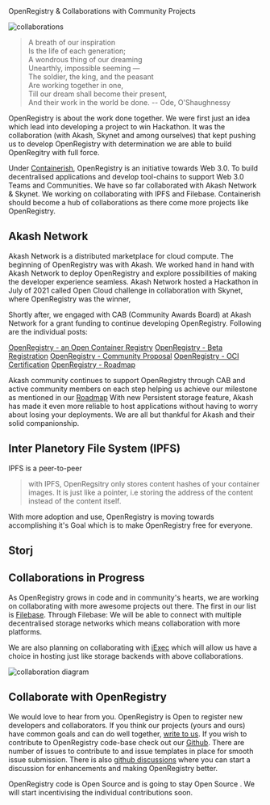  
<div class="w-full flex justify-center text-primary-500 text-5xl font-semibold text-center">OpenRegistry & Collaborations with Community Projects</div>

![collaborations](/collaboration-blog.png)

>A breath of our inspiration  
Is the life of each generation;  
A wondrous thing of our dreaming  
Unearthly, impossible seeming —  
The soldier, the king, and the peasant  
Are working together in one,  
Till our dream shall become their present,  
And their work in the world be done.
 -- Ode, O'Shaughnessy

OpenRegistry is about the work done together. We were first just an idea which lead into developing a project to win 
Hackathon. It was the collaboration (with Akash, Skynet and among ourselves) that kept pushing us to develop 
OpenRegistry with determination we are able to build OpenRegitry with full force.

Under [Containerish](https://github.com/containerish), OpenRegistry is an initiative towards Web 3.0. 
To build decentralised applications and develop tool-chains to support Web 3.0 Teams and Communities.
We have so far collaborated with Akash Network & Skynet. We working on collaborating with IPFS and Filebase. 
Containerish should become a hub of collaborations as there come more projects like OpenRegistry.

## Akash Network
Akash Network is a distributed marketplace for cloud compute. The beginning of OpenRegistry was with Akash.
We worked hand in hand with Akash Network to deploy OpenRegistry and explore possibilities of making the developer experience 
seamless. Akash Network hosted a Hackathon in July of 2021 called Open Cloud challenge in collaboration with Skynet, 
where OpenRegistry was the winner, 

Shortly after, we engaged with CAB (Community Awards Board) at Akash Network for a grant funding to continue developing OpenRegistry.
Following are the individual posts:

 [OpenRegistry - an Open Container Registry](https://forum.akash.network/t/openregistry-an-open-container-registry/76)
 [OpenRegistry - Beta Registration](https://forum.akash.network/t/openregistry-an-open-and-reliable-container-registry/515)
 [OpenRegistry - Community Proposal]((https://forum.akash.network/t/openregistry-community-proposal/684))
 [OpenRegistry - OCI Certification](https://forum.akash.network/t/openregistry-is-now-oci-certified/3317)
 [OpenRegistry - Roadmap](https://forum.akash.network/t/openregistry-product-update/3745)


Akash community continues to support OpenRegistry through CAB and active community members on each step helping us achieve 
our milestone as mentioned in our [Roadmap](https://forum.akash.network/t/openregistry-product-update/3745)
With new Persistent storage feature, Akash has made it even more reliable to host applications without having to worry 
about losing your deployments.
We are all but thankful for Akash and their solid companionship.

## Inter Planetory File System (IPFS)

IPFS is a peer-to-peer 

> with IPFS, OpenRegsitry only stores content hashes of your container images.
> It is just like a pointer, i.e storing the address of the content instead of the content itself.



With more adoption and use, OpenRegistry is moving towards accomplishing it's Goal which is to make OpenRegistry free for everyone.


## Storj

## Collaborations in Progress

As OpenRegistry grows in code and in community's hearts, we are working on collaborating with more awesome projects out there. 
The first in our list is [Filebase](https://filebase.com/). Through Filebase: We will be able to connect with multiple decentralised storage 
networks which means collaboration with more platforms.

We are also planning on collaborating with [iExec](https://iex.ec/) which will allow us have a choice in hosting just like storage backends with above collaborations.

![collaboration diagram](/blog-collaboration-diagram.png)

## Collaborate with OpenRegistry

We would love to hear from you. OpenRegistry is Open to register new developers and collaborators. 
If you think our projects (yours and ours) have common goals and can do well together, <a href="mailto:team@openregsitry.dev" target="_blank">write to us</a>. 
If you wish to contribute to OpenRegistry code-base check out our <a href="https://github.com/containerish/openregistry" target="_blank">Github</a>. There are number of issues to contribute to and issue templates 
in place for smooth issue submission. There is also <a href="https://github.com/containerish/OpenRegistry/discussions/55" target="_blank">github discussions</a> 
where you can start a discussion for enhancements and making OpenRegistry better.

OpenRegistry code is Open Source and is going to stay Open Source . We will start incentivising the individual contributions soon.
 



